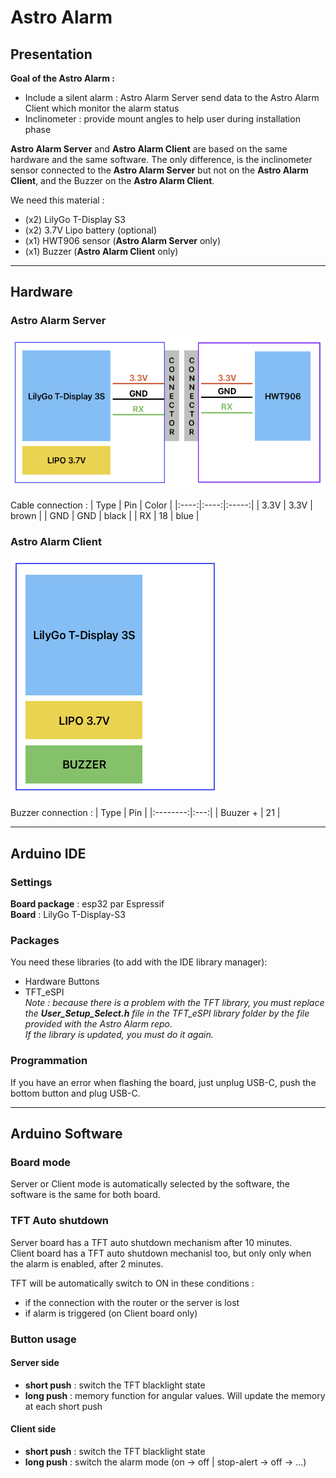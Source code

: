 # Astro Alarm

## Presentation

**Goal of the Astro Alarm :**
- Include a silent alarm : Astro Alarm Server send data to the Astro Alarm Client which monitor the alarm status
- Inclinometer : provide mount angles to help user during installation phase

**Astro Alarm Server** and **Astro Alarm Client** are based on the same hardware and the same software. The only difference, is the inclinometer sensor connected to the **Astro Alarm Server** but not on the **Astro Alarm Client**, and the Buzzer on the **Astro Alarm Client**.

We need this material :
- (x2) LilyGo T-Display S3
- (x2) 3.7V Lipo battery (optional)
- (x1) HWT906 sensor (**Astro Alarm Server** only)
- (x1) Buzzer (**Astro Alarm Client** only)


---
## Hardware
### Astro Alarm Server
![](README/image.png)

Cable connection :
| Type | Pin  | Color |
|:----:|:----:|:-----:|
| 3.3V | 3.3V | brown |
| GND  | GND  | black |
| RX   | 18   | blue  |
### Astro Alarm Client
![](README/image%202.png)

Buzzer connection :
|   Type   | Pin |
|:--------:|:---:|
| Buuzer + | 21  |

---
## Arduino IDE

### Settings
**Board package** : esp32 par Espressif  
**Board** : LilyGo T-Display-S3

### Packages
You need these libraries (to add with the IDE library manager):
- Hardware Buttons
- TFT_eSPI  
  *Note : because there is a problem with the TFT library, you must replace the **User_Setup_Select.h** file in the TFT_eSPI library folder by the file provided with the Astro Alarm repo.  
  If the library is updated, you must do it again.*

### Programmation
If you have an error when flashing the board, just unplug USB-C, push the bottom button and plug USB-C.


---
## Arduino Software

### Board mode
Server or Client mode is automatically selected by the software, the software is the same for both board.

### TFT Auto shutdown
Server board has a TFT auto shutdown mechanism after 10 minutes.  
Client board has a TFT auto shutdown mechanisl too, but only only when the alarm is enabled, after 2 minutes.  

TFT will be automatically switch to ON in these conditions :
- if the connection with the router or the server is lost
- if alarm is triggered (on Client board only)

### Button usage
#### Server side
- **short push** : switch the TFT blacklight state
- **long push** : memory function for angular values. Will update the memory at each short push

#### Client side
- **short push** : switch the TFT blacklight state
- **long push** : switch the alarm mode (on -> off | stop-alert -> off -> …)
